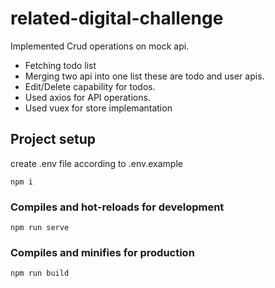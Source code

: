 # related-digital-challenge

Implemented Crud operations on mock api.
- Fetching todo list
- Merging two api into one list these are todo and user apis.
- Edit/Delete capability for todos.
- Used axios for API operations.
- Used vuex for store implemantation

## Project setup

create .env file according to .env.example

```
npm i
```

### Compiles and hot-reloads for development

```
npm run serve
```

### Compiles and minifies for production

```
npm run build
```
